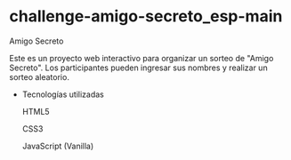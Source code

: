 # challenge-amigo-secreto_esp-main
Amigo Secreto

Este es un proyecto web interactivo para organizar un sorteo de "Amigo Secreto". Los participantes pueden ingresar sus nombres y realizar un sorteo aleatorio.

- Tecnologías utilizadas

    HTML5

    CSS3

    JavaScript (Vanilla)
    